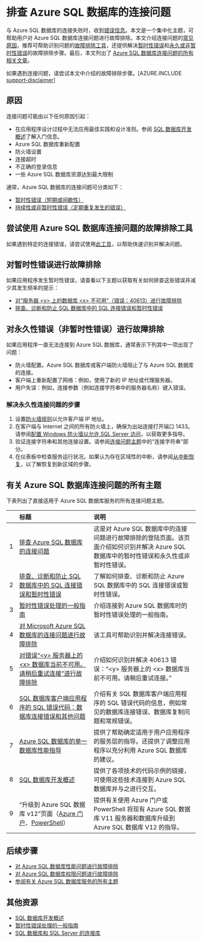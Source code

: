 <properties
	pageTitle="排查 Azure SQL 数据库的常见连接问题"
	description="识别和解决 Azure SQL 数据库常见连接错误的步骤。"
	services="sql-database"
	documentationCenter=""
	authors="dalechen"
	manager="felixwu"
	editor=""/>  


<tags
	ms.service="sql-database"
	ms.workload="data-management"
	ms.tgt_pltfrm="na"
	ms.devlang="na"
	ms.topic="article"
	ms.date="08/31/2016"
	ms.author="daleche"/>

# 排查 Azure SQL 数据库的连接问题

与 Azure SQL 数据库的连接失败时，收到[错误信息](/documentation/articles/sql-database-develop-error-messages/)。本文是一个集中化主题，可帮助用户对 Azure SQL 数据库连接问题进行故障排除。本文介绍连接问题的[常见原因](#cause)，推荐可帮助识别问题的[故障排除工具](#try-the-troubleshooter-for-azure-sql-database-connectivity-issues)，还提供解决[暂时性错误](#troubleshoot-transient-errors)和[永久或非暂时性错误](#troubleshoot-the-persistent-errors)的故障排除步骤。最后，本文列出了 [Azure SQL 数据库连接问题的所有相关文章](#all-topics-for-azure-sql-database-connection-problems)。

如果遇到连接问题，请尝试本文中介绍的故障排除步骤。[AZURE.INCLUDE [support-disclaimer](../../includes/support-disclaimer.md)]

## 原因

连接问题可能由以下任何原因引起：

- 在应用程序设计过程中无法应用最佳实践和设计准则。参阅 [SQL 数据库开发概述](/documentation/articles/sql-database-develop-overview/)了解入门信息。
- Azure SQL 数据库重新配置
- 防火墙设置
- 连接超时
- 不正确的登录信息
- 一些 Azure SQL 数据库资源达到最大限制

通常，Azure SQL 数据库的连接问题可分类如下：

- [暂时性错误（短期或间歇性）](#troubleshoot-transient-errors)
- [持续性或非暂时性错误（定期重复发生的错误）](#troubleshoot-the-persistent-errors)

## 尝试使用 Azure SQL 数据库连接问题的故障排除工具

如果遇到特定的连接错误，请尝试使用[此工具](https://support.microsoft.com/help/10085/troubleshooting-connectivity-issues-with-microsoft-azure-sql-database)，以帮助快速识别并解决问题。

## 对暂时性错误进行故障排除
如果应用程序发生暂时性错误，请查看以下主题以获取有关如何排查这些错误并减少其发生频率的提示：

- [对“服务器 &lt;y&gt; 上的数据库 &lt;x&gt; 不可用”（错误：40613）进行故障排除](/documentation/articles/sql-database-troubleshoot-connection/)
- [排查、诊断和防止 SQL 数据库中的 SQL 连接错误和暂时性错误](/documentation/articles/sql-database-connectivity-issues/)

<a id="troubleshoot-the-persistent-errors" name="troubleshoot-the-persistent-errors"></a>

## 对永久性错误（非暂时性错误）进行故障排除

如果应用程序一直无法连接到 Azure SQL 数据库，通常表示下列其中一项出现了问题：

- 防火墙配置。Azure SQL 数据库或客户端防火墙阻止了与 Azure SQL 数据库的连接。
- 客户端上重新配置了网络：例如，使用了新的 IP 地址或代理服务器。
- 用户失误：例如，连接参数（例如连接字符串中的服务器名称）键入错误。

### 解决永久性连接问题的步骤

1.	设置[防火墙规则](/documentation/articles/sql-database-configure-firewall-settings-powershell/)以允许客户端 IP 地址。
2.	在客户端与 Internet 之间的所有防火墙上，确保为出站连接打开端口 1433。请参阅[配置 Windows 防火墙以允许 SQL Server 访问](https://msdn.microsoft.com/zh-cn/library/cc646023.aspx)，以获取更多指导。
3.	验证连接字符串和其他连接设置。请参阅[连接问题主题](/documentation/articles/sql-database-connectivity-issues/#connections-to-azure-sql-database)中的“连接字符串”部分。
4.	在仪表板中检查服务运行状况。如果认为存在区域性的中断，请参阅[从中断恢复](/documentation/articles/sql-database-disaster-recovery/)，以了解恢复到新区域的步骤。

## 有关 Azure SQL 数据库连接问题的所有主题

下表列出了直接适用于 Azure SQL 数据库服务的所有连接问题主题。


| &nbsp; | 标题 | 说明 |
| --: | :-- | :-- |
| 1 | [排查 Azure SQL 数据库的连接问题](/documentation/articles/sql-database-troubleshoot-common-connection-issues/) | 这是对 Azure SQL 数据库中的连接问题进行故障排除的登陆页面。该页面介绍如何识别并解决 Azure SQL 数据库中的暂时性错误和永久性或非暂时性错误。 |
| 2 | [排查、诊断和防止 SQL 数据库中的 SQL 连接错误和暂时性错误](/documentation/articles/sql-database-connectivity-issues/) | 了解如何排查、诊断和防止 Azure SQL 数据库中的 SQL 连接错误或暂时性错误。 |
| 3 | [暂时性错误处理的一般指南](/documentation/articles/best-practices-retry-general/) | 介绍连接到 Azure SQL 数据库时的暂时性错误处理的一般指南。 |
| 4 | [对 Microsoft Azure SQL 数据库的连接问题进行故障排除](https://support.microsoft.com/help/10085/troubleshooting-connectivity-issues-with-microsoft-azure-sql-database) | 该工具可帮助识别并解决连接错误。 |
| 5 | [对错误“&lt;y&gt; 服务器上的 &lt;x&gt; 数据库当前不可用。请稍后重试连接”进行故障排除](/documentation/articles/sql-database-troubleshoot-connection/) | 介绍如何识别并解决 40613 错误：“&lt;y&gt; 服务器上的 &lt;x&gt; 数据库当前不可用。请稍后重试连接。” |
| 6 | [SQL 数据库客户端应用程序的 SQL 错误代码：数据库连接错误和其他问题](/documentation/articles/sql-database-develop-error-messages/) | 介绍有关 SQL 数据库客户端应用程序的 SQL 错误代码的信息，例如常见的数据库连接错误、数据库复制问题和常规错误。 |
| 7 | [Azure SQL 数据库的单一数据库性能指导](/documentation/articles/sql-database-performance-guidance/) | 提供了帮助确定适用于用户应用程序的服务层的指导。还提供了调整应用程序以充分利用 Azure SQL 数据库的建议。 |
| 8 | [SQL 数据库开发概述](/documentation/articles/sql-database-develop-overview/) | 提供了各项技术的代码示例的链接，可使用这些技术连接到 Azure SQL 数据库并与之进行交互。 |
| 9 | “升级到 Azure SQL 数据库 v12”页面（[Azure 门户](/documentation/articles/sql-database-upgrade-server-portal/)、[PowerShell](/documentation/articles/sql-database-upgrade-server-powershell/)） | 提供有关使用 Azure 门户或 PowerShell 将现有 Azure SQL 数据库 V11 服务器和数据库升级到 Azure SQL 数据库 V12 的指导。 |


## 后续步骤

- [对 Azure SQL 数据库性能问题进行故障排除](/documentation/articles/sql-database-troubleshoot-performance/)
- [对 Azure SQL 数据库权限问题进行故障排除](/documentation/articles/sql-database-troubleshoot-permissions/)
- [参阅有关 Azure SQL 数据库服务的所有主题](/documentation/articles/sql-database-index-all-articles/)



## 其他资源

- [SQL 数据库开发概述](/documentation/articles/sql-database-develop-overview/)
- [暂时性错误处理的一般指南](/documentation/articles/best-practices-retry-general/)
- [SQL 数据库和 SQL Server 的连接库](/documentation/articles/sql-database-libraries/)

<!---HONumber=Mooncake_Quality_Review_1215_2016-->